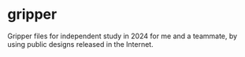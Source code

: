 # gripper
Gripper files for independent study in 2024 for me and a teammate, by using public designs released in the Internet.
